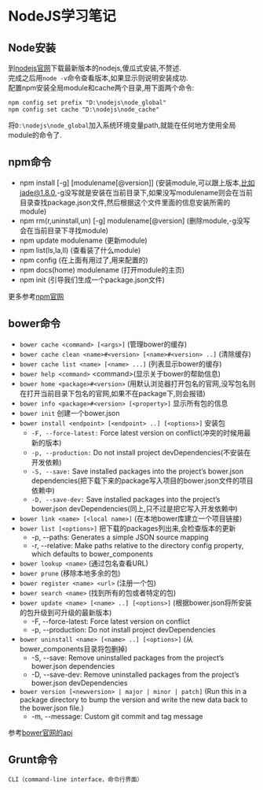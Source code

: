 # NodeJS学习笔记

## Node安装

到[nodejs官网][nodejs]下载最新版本的nodejs,傻瓜式安装,不赘述.  
完成之后用`node -v`命令查看版本,如果显示则说明安装成功.  
配置npm安装全局module和cache两个目录,用下面两个命令:  

    npm config set prefix "D:\nodejs\node_global"
    npm config set cache "D:\nodejs\node_cache"

将`D:\nodejs\node_global`加入系统环境变量path,就能在任何地方使用全局module的命令了.

## npm命令

- npm install [-g] [modulename[@version]] (安装module,可以跟上版本,比如jade@1.8.0,-g没写就是安装在当前目录下,如果没写modulename则会在当前目录查找package.json文件,然后根据这个文件里面的信息安装所需的module)
- npm rm(r,uninstall,un) [-g] modulename[@version] (删除module,-g没写会在当前目录下寻找module)
- npm update modulename (更新module)
- npm list(ls,la,ll) (查看装了什么module)
- npm config (在上面有用过了,用来配置的)
- npm docs(home) modulename (打开module的主页)
- npm init (引导我们生成一个package.json文件)

更多参考[npm官网][npmdoc]

## bower命令

- `bower cache <command> [<args>]` (管理bower的缓存)
- `bower cache clean <name>#<version> [<name>#<version> ..]` (清除缓存)
- `bower cache list <name> [<name> ...]` (列表显示bower的缓存)
- `bower help <command>` \<command>(显示关于bower的帮助信息)
- `bower home <package>#<version>` (用默认浏览器打开包名的官网,没写包名则在打开当前目录下包名的官网,如果不在package下,则会报错)
- `bower info <package>#<version> [<property>]` 显示所有包的信息
- `bower init` 创建一个bower.json
- `bower install <endpoint> [<endpoint> ..] [<options>]` 安装包
  - `-F, --force-latest:` Force latest version on conflict(冲突的时候用最新的版本)
  - `-p, --production:` Do not install project devDependencies(不安装在开发依赖)
  - `-S, --save:` Save installed packages into the project’s bower.json dependencies(把下载下来的package写入项目的bower.json文件的项目依赖中)
  - `-D, --save-dev:` Save installed packages into the project’s bower.json devDependencies(同上,只不过是把它写入开发依赖中)
- `bower link <name> [<local name>]` (在本地bower库建立一个项目链接)
- `bower list [<options>]` 把下载的packages列出来,会检查版本的更新
  - -p, --paths: Generates a simple JSON source mapping
  - -r, --relative: Make paths relative to the directory config property, which defaults to bower_components
- `bower lookup <name>` (通过包名查看URL)
- `bower prune` (移除本地多余的包)
- `bower register <name> <url>` (注册一个包)
- `bower search <name>` (找到所有的包或者特定的包)
- `bower update <name> [<name> ..] [<options>]` (根据bower.json将所安装的包升级到可升级的最新版本)
  - -F, --force-latest: Force latest version on conflict
  - -p, --production: Do not install project devDependencies
- `bower uninstall <name> [<name> ..] [<options>]` (从bower_components目录将包删掉)
  - -S, --save: Remove uninstalled packages from the project’s bower.json dependencies
  - -D, --save-dev: Remove uninstalled packages from the project’s bower.json devDependencies
- `bower version [<newversion> | major | minor | patch]` (Run this in a package directory to bump the version and write the new data back to the bower.json file.)
  - -m, --message: Custom git commit and tag message

参考[bower官网的api][bowerdoc]

## Grunt命令

    CLI（command-line interface，命令行界面）

[nodejs]:www.nodejs.org
[npmdoc]:https://docs.npmjs.com/cli/
[bowerdoc]:http://bower.io/docs/api/